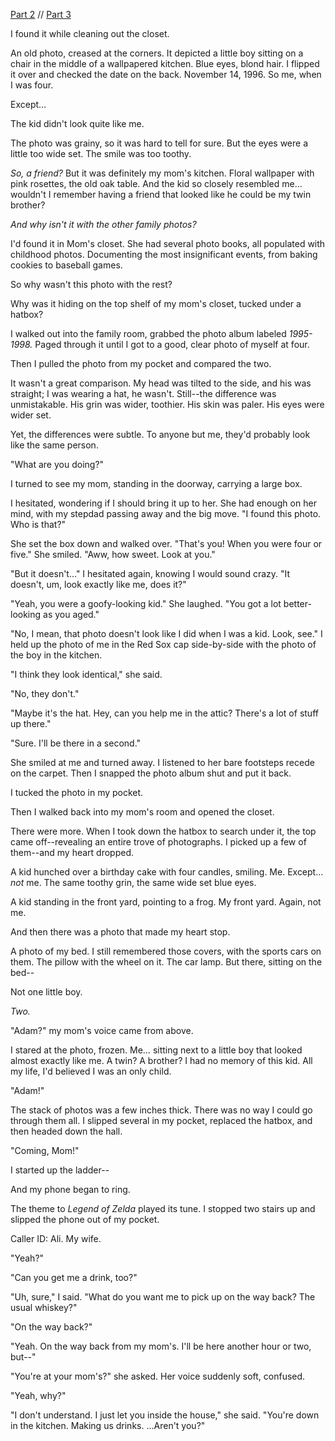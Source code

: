 [Part 2](https://www.reddit.com/r/nosleep/comments/oakjl7/i_found_an_old_childhood_photo_theres_something/) // [Part 3](https://www.reddit.com/r/nosleep/comments/vb6ppq/i_found_an_old_childhood_photo_theres_something/)

I found it while cleaning out the closet.

An old photo, creased at the corners. It depicted a little boy sitting on a chair in the middle of a wallpapered kitchen. Blue eyes, blond hair. I flipped it over and checked the date on the back. November 14, 1996. So me, when I was four.

Except…

The kid didn't look quite like me.

The photo was grainy, so it was hard to tell for sure. But the eyes were a little too wide set. The smile was too toothy.

*So, a friend?* But it was definitely my mom's kitchen. Floral wallpaper with pink rosettes, the old oak table. And the kid so closely resembled me… wouldn't I remember having a friend that looked like he could be my twin brother?

*And why isn't it with the other family photos?*

I'd found it in Mom's closet. She had several photo books, all populated with childhood photos. Documenting the most insignificant events, from baking cookies to baseball games.

So why wasn't this photo with the rest?

Why was it hiding on the top shelf of my mom's closet, tucked under a hatbox?

I walked out into the family room, grabbed the photo album labeled *1995-1998.* Paged through it until I got to a good, clear photo of myself at four.

Then I pulled the photo from my pocket and compared the two.

It wasn't a great comparison. My head was tilted to the side, and his was straight; I was wearing a hat, he wasn't. Still--the difference was unmistakable. His grin was wider, toothier. His skin was paler. His eyes were wider set.

Yet, the differences were subtle. To anyone but me, they'd probably look like the same person.

"What are you doing?"

I turned to see my mom, standing in the doorway, carrying a large box.

I hesitated, wondering if I should bring it up to her. She had enough on her mind, with my stepdad passing away and the big move. "I found this photo. Who is that?"

She set the box down and walked over. "That's you! When you were four or five." She smiled. "Aww, how sweet. Look at you."

"But it doesn't…" I hesitated again, knowing I would sound crazy. "It doesn't, um, look exactly like me, does it?"

"Yeah, you were a goofy-looking kid." She laughed. "You got a lot better-looking as you aged."

"No, I mean, that photo doesn't look like I did when I was a kid. Look, see." I held up the photo of me in the Red Sox cap side-by-side with the photo of the boy in the kitchen.

"I think they look identical," she said.

"No, they don't."

"Maybe it's the hat. Hey, can you help me in the attic? There's a lot of stuff up there."

"Sure. I'll be there in a second."

She smiled at me and turned away. I listened to her bare footsteps recede on the carpet. Then I snapped the photo album shut and put it back.

I tucked the photo in my pocket.

Then I walked back into my mom's room and opened the closet.

There were more. When I took down the hatbox to search under it, the top came off--revealing an entire trove of photographs. I picked up a few of them--and my heart dropped.

A kid hunched over a birthday cake with four candles, smiling. Me. Except… *not* me. The same toothy grin, the same wide set blue eyes.

A kid standing in the front yard, pointing to a frog. My front yard. Again, not me.

And then there was a photo that made my heart stop.

A photo of my bed. I still remembered those covers, with the sports cars on them. The pillow with the wheel on it. The car lamp. But there, sitting on the bed--

Not one little boy.

*Two.*

"Adam?" my mom's voice came from above.

I stared at the photo, frozen. Me… sitting next to a little boy that looked almost exactly like me. A twin? A brother? I had no memory of this kid. All my life, I'd believed I was an only child.

"Adam!"

The stack of photos was a few inches thick. There was no way I could go through them all. I slipped several in my pocket, replaced the hatbox, and then headed down the hall.

"Coming, Mom!"

I started up the ladder--

And my phone began to ring.

The theme to *Legend of Zelda* played its tune. I stopped two stairs up and slipped the phone out of my pocket.

Caller ID: Ali. My wife.

"Yeah?"

"Can you get me a drink, too?"

"Uh, sure," I said. "What do you want me to pick up on the way back? The usual whiskey?"

"On the way back?"

"Yeah. On the way back from my mom's. I'll be here another hour or two, but--"

"You're at your mom's?" she asked. Her voice suddenly soft, confused.

"Yeah, why?"

"I don't understand. I just let you inside the house," she said. "You're down in the kitchen. Making us drinks. …Aren't you?"